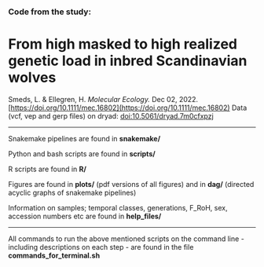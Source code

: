### Code from the study:
# From high masked to high realized genetic load in inbred Scandinavian wolves
Smeds, L. & Ellegren, H. *Molecular Ecology.* Dec 02, 2022.  [https://doi.org/10.1111/mec.16802](https://doi.org/10.1111/mec.16802)
Data (vcf, vep and gerp files) on dryad: [doi:10.5061/dryad.7m0cfxpzj](doi:10.5061/dryad.7m0cfxpzj)

- - - - - - - - -
Snakemake pipelines are found in **snakemake/**

Python and bash scripts are found in **scripts/**

R scripts are found in **R/**

Figures are found in **plots/** (pdf versions of all figures) and in **dag/** (directed acyclic graphs of snakemake pipelines)

Information on samples; temporal classes, generations, F_RoH, sex, accession numbers etc are found in **help_files/**


------------------------------
All commands to run the above mentioned scripts on the command line - including descriptions on each step - are found in the file **commands_for_terminal.sh**
